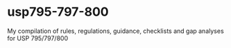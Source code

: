 # usp795-797-800
My compilation of rules, regulations, guidance, checklists and gap analyses for USP 795/797/800 
